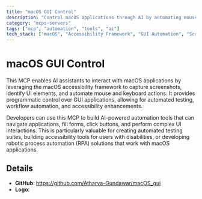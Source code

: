 ```yaml
---
title: "macOS GUI Control"
description: "Control macOS applications through AI by automating mouse, keyboard, and UI interactions using the macOS accessibility framework."
category: "mcps-servers"
tags: ["mcp", "automation", "tools", "ai"]
tech_stack: ["macOS", "Accessibility Framework", "GUI Automation", "Screen Capture", "Input Simulation"]
---
```


# macOS GUI Control

This MCP enables AI assistants to interact with macOS applications by leveraging the macOS accessibility framework to capture screenshots, identify UI elements, and automate mouse and keyboard actions. It provides programmatic control over GUI applications, allowing for automated testing, workflow automation, and accessibility enhancements.

Developers can use this MCP to build AI-powered automation tools that can navigate applications, fill forms, click buttons, and perform complex UI interactions. This is particularly valuable for creating automated testing suites, building accessibility tools for users with disabilities, or developing robotic process automation (RPA) solutions that work with macOS applications.

## Details

- **GitHub**: https://github.com/Atharva-Gundawar/macOS_gui
- **Logo**: 

